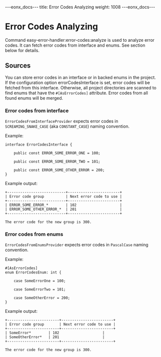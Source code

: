 ---eonx_docs---
title: Error Codes Analyzing
weight: 1008
---eonx_docs---

# Error Codes Analyzing
Command easy-error-handler:error-codes:analyze is used to analyze error codes. It can fetch error codes from interface and enums. See section below for details.

## Sources
You can store error codes in an interface or in backed enums in the project.
If the configuration option errorCodesInterface is set, error codes will be fetched from this interface. Otherwise, all project directories are scanned to find enums that have the `#[AsErrorCodes]` attribute. Error codes from all found enums will be merged.

### Error codes from interface

`ErrorCodesFromInterfaceProvider` expects error codes in `SCREAMING_SNAKE_CASE` (aka `CONSTANT_CASE`) naming convention.

Example:
```
interface ErrorCodesInterface {

    public const ERROR_SOME_ERROR_ONE = 100;

    public const ERROR_SOME_ERROR_TWO = 101;

    public const ERROR_SOME_OTHER_ERROR = 200;
}
```

Example output:
```
+---------------------------+------------------------+
| Error code group          | Next error code to use |
+---------------------------+------------------------+
| ERROR_SOME_ERROR_*        | 102                    |
| ERROR_SOME_OTHER_ERROR_*  | 201                    |
+---------------------------+------------------------+

The error code for the new group is 300.

```

### Error codes from enums

`ErrorCodesFromEnumsProvider` expects error codes in `PascalCase` naming convention.

Example:
```
#[AsErrorCodes]
enum ErrorCodesEnum: int {

    case SomeErrorOne = 100;

    case SomeErrorTwo = 101;

    case SomeOtherError = 200;
}
```
Example output:
```
+------------------------+------------------------+
| Error code group       | Next error code to use |
+------------------------+------------------------+
| SomeError*        | 102                    |
| SomeOtherError*   | 201                    |
+------------------------+------------------------+

The error code for the new group is 300.
```
